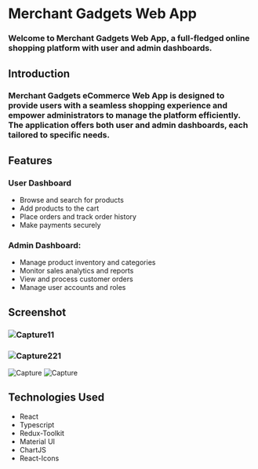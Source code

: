 # Merchant Gadgets Web App
### Welcome to Merchant Gadgets Web App, a full-fledged online shopping platform with user and admin dashboards.

## Introduction
### Merchant Gadgets eCommerce Web App is designed to provide users with a seamless shopping experience and empower administrators to manage the platform efficiently. The application offers both user and admin dashboards, each tailored to specific needs.

##  Features
### User Dashboard
- Browse and search for products
- Add products to the cart
- Place orders and track order history
- Make payments securely
  
### Admin Dashboard:
 - Manage product inventory and categories
  - Monitor sales analytics and reports
  -  View and process customer orders
  -   Manage user accounts and roles

  
## Screenshot
### ![Capture11](https://github.com/fasas1/merchant_client/assets/47166372/579eb704-29bb-4e9c-a248-528098f98ca5)
### ![Capture221](https://github.com/fasas1/merchant_client/assets/47166372/970f73a8-45ce-4136-b128-c01d535de5f2)
![Capture](https://github.com/fasas1/merchant_client/assets/47166372/87e3fcb2-cbb8-4165-bb74-a0e8c0d5d19b)
![Capture](https://github.com/fasas1/merchant_client/assets/47166372/ea9f3a6b-78d8-4e76-b2b5-99a96f1f3e56)

## Technologies Used
- React
- Typescript
- Redux-Toolkit
- Material UI
- ChartJS
- React-Icons
